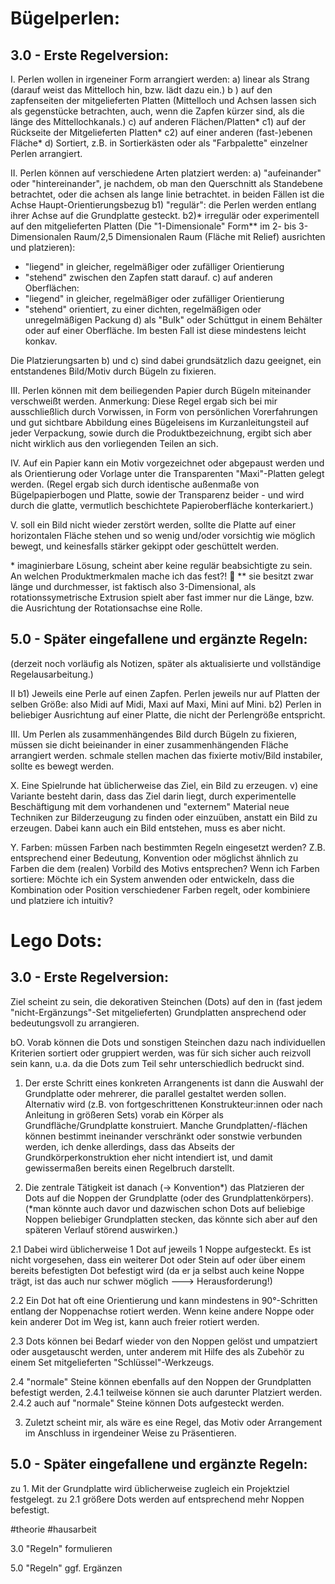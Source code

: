 Bügelperlen:
============

3.0 - Erste Regelversion:
-------------------------

I. Perlen wollen in irgeneiner Form arrangiert werden:
a) linear als Strang (darauf weist das Mittelloch hin, bzw. lädt dazu ein.)
b ) auf den zapfenseiten der mitgelieferten Platten (Mittelloch und Achsen lassen sich als gegenstücke betrachten, auch, wenn die Zapfen kürzer sind, als die länge des Mittellochkanals.)
c) auf anderen Flächen/Platten*
 c1) auf der Rückseite der Mitgelieferten Platten*
 c2) auf einer anderen (fast-)ebenen Fläche*
d) Sortiert, z.B. in Sortierkästen oder als "Farbpalette" einzelner Perlen arrangiert.

II. Perlen können auf verschiedene Arten platziert werden:
a) "aufeinander" oder "hintereinander", je nachdem, ob man den Querschnitt als Standebene betrachtet, oder die achsen als lange linie betrachtet. in beiden Fällen ist die Achse Haupt-Orientierungsbezug
b1) "regulär": die Perlen werden entlang ihrer Achse auf die Grundplatte gesteckt. 
b2)* irregulär oder experimentell auf den mitgelieferten Platten (Die "1-Dimensionale" Form** im 2- bis 3-Dimensionalen Raum/2,5 Dimensionalen Raum (Fläche mit Relief) ausrichten und platzieren):
 - "liegend" in gleicher, regelmäßiger oder zufälliger Orientierung
 - "stehend" zwischen den Zapfen statt darauf.
c) auf anderen Oberflächen:
 - "liegend" in gleicher, regelmäßiger oder zufälliger Orientierung
 - "stehend" orientiert, zu einer dichten, regelmäßigen oder unregelmäßigen Packung 
d) als "Bulk" oder Schüttgut in einem Behälter oder auf einer Oberfläche. Im besten Fall ist diese mindestens leicht konkav.

Die Platzierungsarten b) und c) sind dabei grundsätzlich dazu geeignet, ein entstandenes Bild/Motiv durch Bügeln zu fixieren.

III. Perlen können mit dem beiliegenden Papier durch Bügeln miteinander verschweißt werden. 
Anmerkung: Diese Regel ergab sich bei mir ausschließlich durch Vorwissen, in Form von persönlichen Vorerfahrungen und gut sichtbare Abbildung eines Bügeleisens im Kurzanleitungsteil auf jeder Verpackung, sowie durch die Produktbezeichnung, ergibt sich aber nicht wirklich aus den vorliegenden Teilen an sich. 

IV. Auf ein Papier kann ein Motiv vorgezeichnet oder abgepaust werden und als Orientierung oder Vorlage unter die Transparenten "Maxi"-Platten gelegt werden. (Regel ergab sich durch identische außenmaße von Bügelpapierbogen und Platte, sowie der Transparenz beider - und wird durch die glatte, vermutlich beschichtete Papieroberfläche konterkariert.)

V. soll ein Bild nicht wieder zerstört werden, sollte die Platte auf einer horizontalen Fläche stehen und so wenig und/oder vorsichtig wie möglich bewegt, und keinesfalls stärker gekippt oder geschüttelt werden. 


\* imaginierbare Lösung, scheint aber keine regulär beabsichtigte zu sein. An welchen Produktmerkmalen mache ich das fest?! 🤔
\** sie besitzt zwar länge und durchmesser, ist faktisch also 3-Dimensional, als rotationssymetrische Extrusion spielt aber fast immer nur die Länge, bzw. die Ausrichtung der Rotationsachse eine Rolle.

5.0 - Später eingefallene und ergänzte Regeln: 
----------------------------------------------

(derzeit noch vorläufig als Notizen, später als aktualisierte und vollständige Regelausarbeitung.)


II 
 b1) Jeweils eine Perle auf einen Zapfen.
     Perlen jeweils nur auf Platten der selben Größe: also Midi auf Midi, Maxi auf Maxi, Mini auf Mini.
 b2) Perlen in beliebiger Ausrichtung auf einer Platte, die nicht der Perlengröße entspricht. 

III. Um Perlen als zusammenhängendes Bild durch Bügeln zu fixieren, müssen sie dicht beieinander in einer zusammenhängenden Fläche arrangiert werden. schmale stellen machen das fixierte motiv/Bild instabiler, sollte es bewegt werden.

X. Eine Spielrunde hat üblicherweise das Ziel, ein Bild zu erzeugen.
 v) eine Variante besteht darin, dass das Ziel darin liegt, durch experimentelle Beschäftigung mit dem vorhandenen und "externem" Material neue Techniken zur Bilderzeugung zu finden oder einzuüben, anstatt ein Bild zu erzeugen. Dabei kann auch ein Bild entstehen, muss es aber nicht.

Y. Farben: müssen Farben nach bestimmten Regeln eingesetzt werden? Z.B. entsprechend einer Bedeutung, Konvention oder möglichst ähnlich zu Farben die dem (realen) Vorbild des Motivs entsprechen? Wenn ich Farben sortiere: Möchte ich ein System anwenden oder entwickeln, dass die Kombination oder Position verschiedener Farben regelt, oder kombiniere und platziere ich intuitiv?


Lego Dots:
============

3.0 - Erste Regelversion:
-------------------------
Ziel scheint zu sein, die dekorativen Steinchen (Dots) auf den in (fast jedem "nicht-Ergänzungs"-Set mitgelieferten) Grundplatten ansprechend oder bedeutungsvoll zu arrangieren. 

bO. Vorab können die Dots und sonstigen Steinchen dazu nach individuellen Kriterien sortiert oder gruppiert werden, was für sich sicher auch reizvoll sein kann, u.a. da die Dots zum Teil sehr unterschiedlich bedruckt sind.

1. Der erste Schritt eines konkreten Arrangenents ist dann die Auswahl der Grundplatte oder mehrerer, die parallel gestaltet werden sollen. Alternativ wird (z.B. von fortgeschrittenen Konstrukteur:innen oder nach Anleitung in größeren Sets) vorab ein Körper als Grundfläche/Grundplatte konstruiert. Manche Grundplatten/-flächen können bestimmt ineinander verschränkt oder sonstwie verbunden werden, ich denke allerdings, dass das Abseits der Grundkörperkonstruktion eher nicht intendiert ist, und damit gewissermaßen bereits einen Regelbruch darstellt.

2. Die zentrale Tätigkeit ist danach (-> Konvention*) das Platzieren der Dots auf die Noppen der Grundplatte (oder des Grundplattenkörpers). (*man könnte auch davor und dazwischen schon Dots auf beliebige Noppen beliebiger Grundplatten stecken, das könnte sich aber auf den späteren Verlauf störend auswirken.)

2.1 Dabei wird üblicherweise 1 Dot auf jeweils 1 Noppe aufgesteckt. 
Es ist nicht vorgesehen, dass ein weiterer Dot oder Stein auf oder über einem bereits befestigten Dot befestigt wird (da er ja selbst auch keine Noppe trägt, ist das auch nur schwer möglich ---> Herausforderung!)

2.2 Ein Dot hat oft eine Orientierung und kann mindestens in 90°-Schritten entlang der Noppenachse rotiert werden. Wenn keine andere Noppe oder kein anderer Dot im Weg ist, kann auch freier rotiert werden.

2.3 Dots können bei Bedarf wieder von den Noppen gelöst und umpatziert oder ausgetauscht werden, unter anderem mit Hilfe des als Zubehör zu einem Set mitgelieferten "Schlüssel"-Werkzeugs.

2.4 "normale" Steine können ebenfalls auf den Noppen der Grundplatten befestigt werden, 
 2.4.1 teilweise können sie auch darunter Platziert werden. 
 2.4.2 auch auf "normale" Steine können Dots aufgesteckt werden.

3. Zuletzt scheint mir, als wäre es eine Regel, das Motiv oder Arrangement im Anschluss in irgendeiner Weise zu Präsentieren. 

5.0 - Später eingefallene und ergänzte Regeln: 
----------------------------------------------
zu 1. Mit der Grundplatte wird üblicherweise zugleich ein Projektziel festgelegt.
zu 2.1 größere Dots werden auf entsprechend mehr Noppen befestigt.

#theorie #hausarbeit 

3.0 "Regeln" formulieren

5.0 "Regeln" ggf. Ergänzen